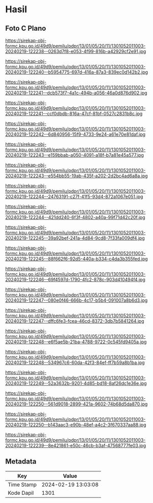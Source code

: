 # Hasil

## Foto C Plano

https://sirekap-obj-formc.kpu.go.id/49d9/pemilu/pdpr/13/01/05/20/11/1301052011003-20240219-122238--0263d7f8-e053-4f99-816b-a42929cf2e91.jpg

https://sirekap-obj-formc.kpu.go.id/49d9/pemilu/pdpr/13/01/05/20/11/1301052011003-20240219-122240--b5954775-697d-416a-87a3-839ec0d142b2.jpg

https://sirekap-obj-formc.kpu.go.id/49d9/pemilu/pdpr/13/01/05/20/11/1301052011003-20240219-122241--dcb573f7-4a1c-494b-a056-46a0d876d902.jpg

https://sirekap-obj-formc.kpu.go.id/49d9/pemilu/pdpr/13/01/05/20/11/1301052011003-20240219-122241--ccf0dbdb-816a-47cf-81bf-0527c2831b8c.jpg

https://sirekap-obj-formc.kpu.go.id/49d9/pemilu/pdpr/13/01/05/20/11/1301052011003-20240219-122242--6d840956-15f9-4733-9e24-a61e70e81daf.jpg

https://sirekap-obj-formc.kpu.go.id/49d9/pemilu/pdpr/13/01/05/20/11/1301052011003-20240219-122243--e159bbab-a050-4091-a18f-b7a81e45a577.jpg

https://sirekap-obj-formc.kpu.go.id/49d9/pemilu/pdpr/13/01/05/20/11/1301052011003-20240219-122243--e554bb55-19ab-435f-a202-2d2bc4ad6a8a.jpg

https://sirekap-obj-formc.kpu.go.id/49d9/pemilu/pdpr/13/01/05/20/11/1301052011003-20240219-122244--24763191-c27f-41f5-93d4-872a1067e051.jpg

https://sirekap-obj-formc.kpu.go.id/49d9/pemilu/pdpr/13/01/05/20/11/1301052011003-20240219-122244--421dd240-6f3f-4802-a40a-99f71d42c20f.jpg

https://sirekap-obj-formc.kpu.go.id/49d9/pemilu/pdpr/13/01/05/20/11/1301052011003-20240219-122245--39a92bef-241a-4d84-9cd8-7f33fa009df4.jpg

https://sirekap-obj-formc.kpu.go.id/49d9/pemilu/pdpr/13/01/05/20/11/1301052011003-20240219-122245--88f662f6-92d5-440a-b334-c4da3b355fed.jpg

https://sirekap-obj-formc.kpu.go.id/49d9/pemilu/pdpr/13/01/05/20/11/1301052011003-20240219-122246--69f4597d-1790-4fc2-878c-903d410494f4.jpg

https://sirekap-obj-formc.kpu.go.id/49d9/pemilu/pdpr/13/01/05/20/11/1301052011003-20240219-122247--080e0f46-666b-4c17-b5b4-091007a8b6d3.jpg

https://sirekap-obj-formc.kpu.go.id/49d9/pemilu/pdpr/13/01/05/20/11/1301052011003-20240219-122247--dffc6fe3-fcea-46cd-8372-3db7b5841264.jpg

https://sirekap-obj-formc.kpu.go.id/49d9/pemilu/pdpr/13/01/05/20/11/1301052011003-20240219-122248--e6f5ae5b-21ba-4788-9722-0c545fd9405a.jpg

https://sirekap-obj-formc.kpu.go.id/49d9/pemilu/pdpr/13/01/05/20/11/1301052011003-20240219-122248--534967c6-60da-42f3-84ef-ff7b59a8b1ba.jpg

https://sirekap-obj-formc.kpu.go.id/49d9/pemilu/pdpr/13/01/05/20/11/1301052011003-20240219-122249--52a3632b-9201-4d85-bd18-8af26dc1e36e.jpg

https://sirekap-obj-formc.kpu.go.id/49d9/pemilu/pdpr/13/01/05/20/11/1301052011003-20240219-122250--561d9018-2899-421a-9602-74b68d5da870.jpg

https://sirekap-obj-formc.kpu.go.id/49d9/pemilu/pdpr/13/01/05/20/11/1301052011003-20240219-122250--b143aac3-e90b-48ef-a4c2-3f670337aa88.jpg

https://sirekap-obj-formc.kpu.go.id/49d9/pemilu/pdpr/13/01/05/20/11/1301052011003-20240219-122239--8e421861-e50c-46cb-b3af-47568777fe03.jpg


## Metadata

| Key        | Value               |
| ---------- | ------------------- |
| Time Stamp | 2024-02-19 13:03:08 |
| Kode Dapil | 1301                |




